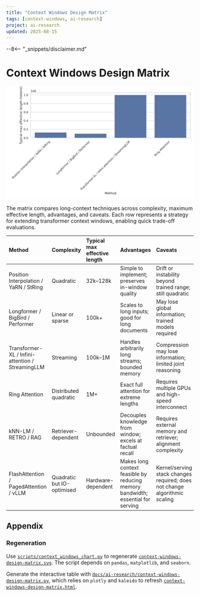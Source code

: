 ```yaml
---
title: "Context Windows Design Matrix"
tags: [context-windows, ai-research]
project: ai-research
updated: 2025-08-15
---
```


--8<-- "_snippets/disclaimer.md"

# Context Windows Design Matrix

![Context windows design matrix with methods on the x-axis and typical max effective length in tokens on the y-axis, based on data from the table below](context-windows-design-matrix.svg)

The matrix compares long-context techniques across complexity, maximum effective length, advantages, and caveats. Each row represents a strategy for extending transformer context windows, enabling quick trade-off evaluations.

| **Method** | **Complexity** | **Typical max effective length** | **Advantages** | **Caveats** |
| :--- | :--- | :--- | :--- | :--- |
| Position Interpolation / YaRN / StRing | Quadratic | 32k–128k | Simple to implement; preserves in-window quality | Drift or instability beyond trained range; still quadratic |
| Longformer / BigBird / Performer | Linear or sparse | 100k+ | Scales to long inputs; good for long documents | May lose global information; trained models required |
| Transformer-XL / Infini-attention / StreamingLLM | Streaming | 100k–1M | Handles arbitrarily long streams; bounded memory | Compression may lose information; limited joint reasoning |
| Ring Attention | Distributed quadratic | 1M+ | Exact full attention for extreme lengths | Requires multiple GPUs and high-speed interconnect |
| kNN-LM / RETRO / RAG | Retriever-dependent | Unbounded | Decouples knowledge from window; excels at factual recall | Requires external memory and retriever; alignment complexity |
| FlashAttention / PagedAttention / vLLM | Quadratic but IO-optimised | Hardware-dependent | Makes long context feasible by reducing memory bandwidth; essential for serving | Kernel/serving stack changes required; does not change algorithmic scaling |

## Appendix

### Regeneration

Use [`scripts/context_windows_chart.py`](../scripts/context_windows_chart.py) to regenerate [`context-windows-design-matrix.svg`](context-windows-design-matrix.svg). The script depends on `pandas`, `matplotlib`, and `seaborn`.

Generate the interactive table with [`docs/ai-research/context-windows-design-matrix.py`](context-windows-design-matrix.py), which relies on `plotly` and `kaleido` to refresh [`context-windows-design-matrix.html`](context-windows-design-matrix.html).

